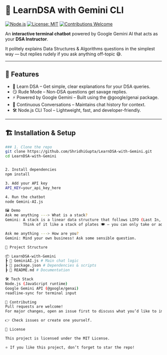 # 📘 LearnDSA with Gemini CLI

[![Node.js](https://img.shields.io/badge/Node.js-18+-green.svg)](https://nodejs.org/) [![License: MIT](https://img.shields.io/badge/License-MIT-blue.svg)](LICENSE) [![Contributions Welcome](https://img.shields.io/badge/Contributions-Welcome-orange.svg)](../../issues)

An **interactive terminal chatbot** powered by Google Gemini AI that acts as your **DSA Instructor**.

It politely explains Data Structures & Algorithms questions in the simplest way — but replies rudely if you ask anything off-topic 😅.

---

## 🚀 Features
- 📘 Learn DSA – Get simple, clear explanations for your DSA queries.
- 😏 Rude Mode – Non-DSA questions get savage replies.
- ⚡ Powered by Google Gemini – Built using the @google/genai package.
- 🔄 Continuous Conversations – Maintains chat history for context.
- 🛠️ Node.js CLI Tool – Lightweight, fast, and developer-friendly.

---

## 🏗️ Installation & Setup

```bash
### 1. Clone the repo
git clone https://github.com/ShridhiGupta/LearnDSA-with-Gemini.git
cd LearnDSA-with-Gemini


2. Install dependencies
npm install

3. Add your API key
API_KEY=your_api_key_here

4. Run the chatbot
node Gemini-AI.js

🖼️ Demo
Ask me anything ---> What is a stack?
Gemini: A stack is a linear data structure that follows LIFO (Last In, First Out). 
        Think of it like a stack of plates 🍽️ — you can only take or add from the top.

Ask me anything ---> How are you?
Gemini: Mind your own business! Ask some sensible question.

📂 Project Structure

📦 LearnDSA-with-Gemini
┣ 📜 GeminiAI.js # Main chat logic
┣ 📜 package.json # Dependencies & scripts
┣ 📜 README.md # Documentation

🛠️ Tech Stack
Node.js (JavaScript runtime)
Google Gemini API (@google/genai)
readline-sync for terminal input

🤝 Contributing
Pull requests are welcome!
For major changes, open an issue first to discuss what you’d like to improve.

👉 Check issues or create one yourself.

📜 License

This project is licensed under the MIT License.

⭐ If you like this project, don’t forget to star the repo!
